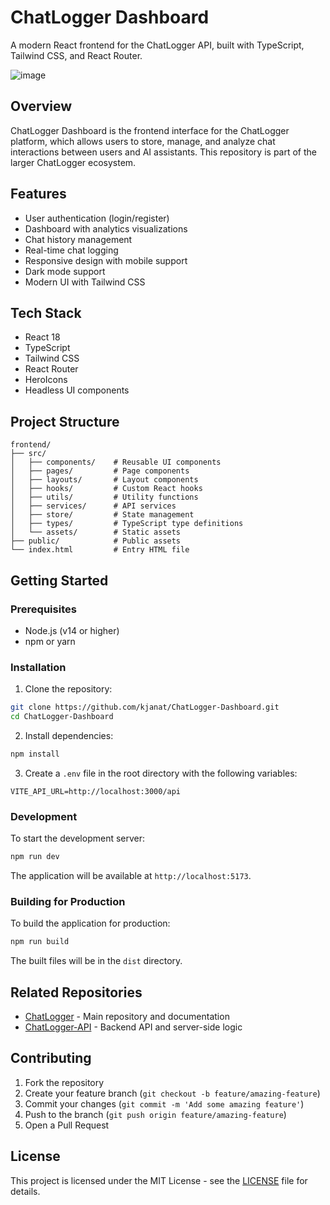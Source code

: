 # ChatLogger Dashboard

A modern React frontend for the ChatLogger API, built with TypeScript, Tailwind CSS, and React Router.

![image](https://github.com/user-attachments/assets/690050b2-f009-40af-862a-8538565047a2)

## Overview

ChatLogger Dashboard is the frontend interface for the ChatLogger platform, which allows users to store, manage, and analyze chat interactions between users and AI assistants. This repository is part of the larger ChatLogger ecosystem.

## Features

- User authentication (login/register)
- Dashboard with analytics visualizations
- Chat history management
- Real-time chat logging
- Responsive design with mobile support
- Dark mode support
- Modern UI with Tailwind CSS

## Tech Stack

- React 18
- TypeScript
- Tailwind CSS
- React Router
- HeroIcons
- Headless UI components

## Project Structure

```
frontend/
├── src/
│   ├── components/    # Reusable UI components
│   ├── pages/         # Page components
│   ├── layouts/       # Layout components
│   ├── hooks/         # Custom React hooks
│   ├── utils/         # Utility functions
│   ├── services/      # API services
│   ├── store/         # State management
│   ├── types/         # TypeScript type definitions
│   └── assets/        # Static assets
├── public/            # Public assets
└── index.html         # Entry HTML file
```

## Getting Started

### Prerequisites

- Node.js (v14 or higher)
- npm or yarn

### Installation

1. Clone the repository:

```bash
git clone https://github.com/kjanat/ChatLogger-Dashboard.git
cd ChatLogger-Dashboard
```

2. Install dependencies:

```bash
npm install
```

3. Create a `.env` file in the root directory with the following variables:

```env
VITE_API_URL=http://localhost:3000/api
```

### Development

To start the development server:

```bash
npm run dev
```

The application will be available at `http://localhost:5173`.

### Building for Production

To build the application for production:

```bash
npm run build
```

The built files will be in the `dist` directory.

## Related Repositories

- [ChatLogger](https://github.com/kjanat/ChatLogger) - Main repository and documentation
- [ChatLogger-API](https://github.com/kjanat/ChatLogger-API) - Backend API and server-side logic

## Contributing

1. Fork the repository
2. Create your feature branch (`git checkout -b feature/amazing-feature`)
3. Commit your changes (`git commit -m 'Add some amazing feature'`)
4. Push to the branch (`git push origin feature/amazing-feature`)
5. Open a Pull Request

## License

This project is licensed under the MIT License - see the [LICENSE](LICENSE) file for details. 
